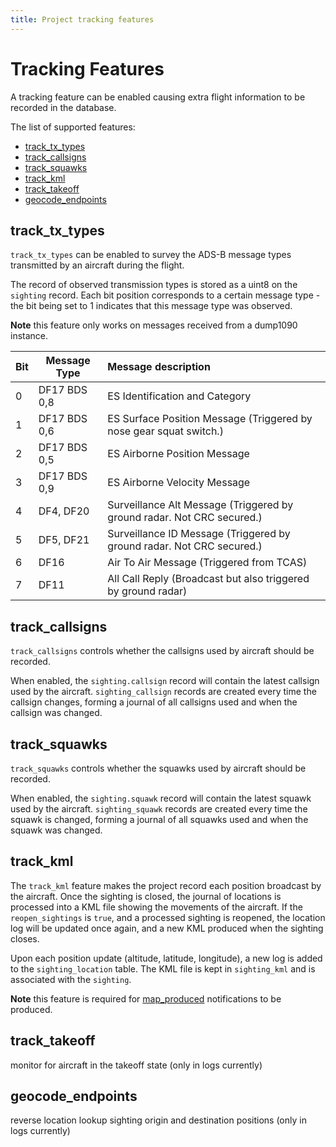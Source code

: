 ```yaml
---
title: Project tracking features
---
```


# Tracking Features

A tracking feature can be enabled causing extra flight information to be recorded in the database.

The list of supported features:
 * [track_tx_types](#track_tx_types)
 * [track_callsigns](#track_callsigns)
 * [track_squawks](#track_squawks)
 * [track_kml](#track_kml)
 * [track_takeoff](#track_takeoff)
 * [geocode_endpoints](#geocode_endpoints)

## track_tx_types

`track_tx_types` can be enabled to survey the ADS-B message types transmitted by an aircraft
during the flight.

The record of observed transmission types is stored as a uint8 on the `sighting` record.
Each bit position corresponds to a certain message type - the bit being set to 1 indicates
that this message type was observed.

**Note** this feature only works on messages received from a dump1090 instance.

| Bit | Message Type | Message description                                                    |
| --- | ------------ | :--------------------------------------------------------------------- |
| 0   | DF17 BDS 0,8 | ES Identification and Category                                         |
| 1   | DF17 BDS 0,6 | ES Surface Position Message (Triggered by nose gear squat switch.)     |
| 2   | DF17 BDS 0,5 | ES Airborne Position Message                                           |
| 3   | DF17 BDS 0,9 | ES Airborne Velocity Message                                           |
| 4   | DF4, DF20    | Surveillance Alt Message (Triggered by ground radar. Not CRC secured.) |
| 5   | DF5, DF21    | Surveillance ID Message (Triggered by ground radar. Not CRC secured.)  |
| 6   | DF16         | Air To Air Message (Triggered from TCAS)                               |
| 7   | DF11         | All Call Reply (Broadcast but also triggered by ground radar)          |

## track_callsigns

`track_callsigns` controls whether the callsigns used by aircraft should be recorded.

When enabled, the `sighting.callsign` record will contain the latest callsign used by the aircraft.
`sighting_callsign` records are created every time the callsign changes, forming a journal of
all callsigns used and when the callsign was changed.

## track_squawks

`track_squawks` controls whether the squawks used by aircraft should be recorded.

When enabled, the `sighting.squawk` record will contain the latest squawk used by the aircraft.
`sighting_squawk` records are created every time the squawk is changed, forming a journal of
all squawks used and when the squawk was changed.

## track_kml

The `track_kml` feature makes the project record each position broadcast by the aircraft. Once
the sighting is closed, the journal of locations is processed into a KML file showing the movements
of the aircraft. If the `reopen_sightings` is `true`, and a processed sighting is reopened, the
 location log will be updated once again, and a new KML produced when the sighting closes.

Upon each position update (altitude, latitude, longitude), a new log is added to the `sighting_location`
table. The KML file is kept in `sighting_kml` and is associated with the `sighting`.

**Note** this feature is required for [map_produced](project-event-notifications.html#map_produced)
notifications to be produced.

## track_takeoff

monitor for aircraft in the takeoff state (only in logs currently)

## geocode_endpoints
reverse location lookup sighting origin and destination positions (only in logs currently)
